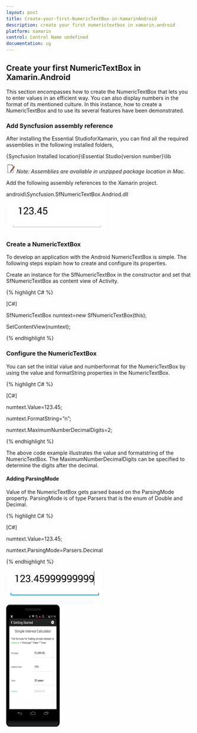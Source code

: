 ```yaml
---
layout: post
title: Create-your-first-NumericTextBox-in-XamarinAndroid
description: create your first numerictextbox in xamarin.android
platform: xamarin
control: Control Name undefined
documentation: ug
---
```


## Create your first NumericTextBox in Xamarin.Android

This section encompasses how to create the NumericTextBox that lets you to enter values in an efficient way. You can also 
display numbers in the format of its mentioned culture. In this instance, how to create a NumericTextBox and to use its several 
features have been demonstrated.



### Add Syncfusion assembly reference

After installing the Essential StudioforXamarin, you can find all the required assemblies in the following installed folders,

{Syncfusion Installed location}\Essential Studio\{version number}\lib

![](Create-your-first-NumericTextBox-in-XamarinAndroid_images/Create-your-first-NumericTextBox-in-XamarinAndroid_img1.png)
_Note: Assemblies are available in unzipped package location in Mac._


Add the following assembly references to the Xamarin project.


android\Syncfusion.SfNumericTextBox.Andriod.dll




![](Create-your-first-NumericTextBox-in-XamarinAndroid_images/Create-your-first-NumericTextBox-in-XamarinAndroid_img2.png)





### Create a NumericTextBox

To develop an application with the Android NumericTextBox is simple. The following steps explain how to create and configure its properties.

Create an instance for the SfNumericTextBox in the constructor and set that SfNumericTextBox as content view of Activity. 

{% highlight C# %}  

[C#]

SfNumericTextBox numtext=new SfNumericTextBox(this);

SetContentView(numtext);

{% endhighlight %} 

### Configure the NumericTextBox

You can set the initial value and numberformat for the NumericTextBox by using the value and formatString properties in the NumericTextBox. 

{% highlight C# %}  

[C#]

numtext.Value=123.45;

numtext.FormatString=”n”;

numtext.MaximumNumberDecimalDigits=2;

{% endhighlight %} 

The above code example illustrates the value and formatstring of the NumericTextBox. The MaximumNumberDecimalDigits can be specified to determine the digits after the decimal.



#### Adding ParsingMode

Value of the NumericTextBox gets parsed based on the ParsingMode property. ParsingMode is of type Parsers that is the enum of Double and Decimal.

{% highlight C# %}  

[C#]

numtext.Value=123.45;

numtext.ParsingMode=Parsers.Decimal

{% endhighlight %} 

![](Create-your-first-NumericTextBox-in-XamarinAndroid_images/Create-your-first-NumericTextBox-in-XamarinAndroid_img3.png)





![](Create-your-first-NumericTextBox-in-XamarinAndroid_images/Create-your-first-NumericTextBox-in-XamarinAndroid_img4.png)






